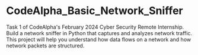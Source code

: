# CodeAlpha_Basic_Network_Sniffer
Task 1 of CodeAlpha's February 2024 Cyber Security Remote Internship. Build a network sniffer in Python that captures and analyzes network traffic. This project will help you understand how data flows on a network and how network packets are structured.
